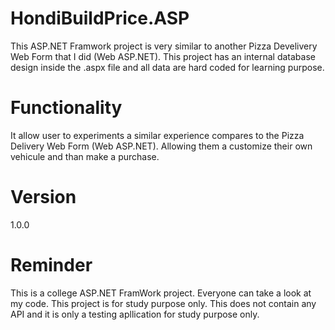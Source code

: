 # HondiBuildPrice.ASP
This ASP.NET Framwork project is very similar to another Pizza Develivery Web Form that I did (Web ASP.NET). This project has an internal database design inside the .aspx file and all data are hard coded for learning purpose. 

# Functionality
It allow user to experiments a similar experience compares to the Pizza Delivery Web Form (Web ASP.NET). Allowing them a customize their own vehicule and than make a purchase. 

# Version
1.0.0

# Reminder
This is a college ASP.NET FramWork project. Everyone can take a look at my code. This project is for study purpose only.
This does not contain any API and it is only a testing apllication for study purpose only. 



